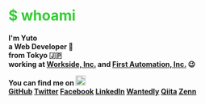 # <span style="color:limegreen">$ whoami</span>


**I'm Yuto  
a Web Developer 🤟  
from Tokyo 🇯🇵  
working at <a href="https://onn-hr.com/">Workside, Inc.</a> and <a href="https://first-automation.jp/">First Automation, Inc.</a> 😉**



**You can find me on <img width="20" src="https://user-images.githubusercontent.com/50891407/148686885-0fefeb76-4cf6-473a-9e3e-889ce5513450.gif" />  
<a href="https://github.com/tachibanayu24">GitHub</a>
<a href="https://twitter.com/tachibanayu24">Twitter</a>
<a href="https://www.facebook.com/100012646356122">Facebook</a>
<a href="https://www.linkedin.com/in/yuto-tachibana/">LinkedIn</a>
<a href="https://www.wantedly.com/id/tachibanayu24">Wantedly</a>
<a href="https://qiita.com/tachibanayu24">Qiita</a>
<a href="https://zenn.dev/tachibanayu24">Zenn</a>**

